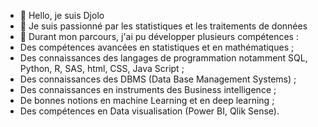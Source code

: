 - 👋 Hello, je suis Djolo
- 👀 Je suis passionné par les statistiques et les traitements de données
- 🌱 Durant mon parcours, j'ai pu développer plusieurs compétences :
-  Des compétences avancées en statistiques et en mathématiques ;
-  Des connaissances des langages de programmation notamment SQL, Python, R, SAS, html, CSS, Java Script ;
-  Des connaissances des DBMS (Data Base Management Systems) ;
-  Des connaissances en instruments des Business intelligence ;
-  De bonnes notions en machine Learning et en deep learning ;
-  Des compétences en Data visualisation (Power BI, Qlik Sense).

<!---
DSBaga/DSBaga is a ✨ special ✨ repository because its `README.md` (this file) appears on your GitHub profile.
You can click the Preview link to take a look at your changes.
--->
